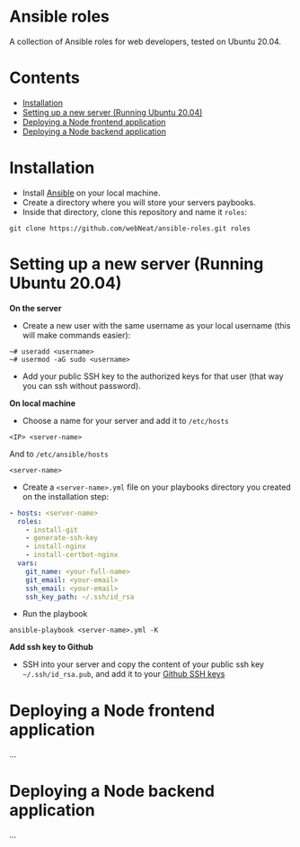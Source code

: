# Ansible roles

A collection of Ansible roles for web developers, tested on Ubuntu 20.04.

# Contents

- [Installation](#installation)
- [Setting up a new server (Running Ubuntu 20.04)](#setting-up-a-new-server-running-ubuntu-20.04)
- [Deploying a Node frontend application](#deploying-a-node-frontend-application)
- [Deploying a Node backend application](#deploying-a-node-backend-application)

# Installation

- Install [Ansible](https://docs.ansible.com/ansible/latest/installation_guide/intro_installation.html) on your local machine.
- Create a directory where you will store your servers paybooks.
- Inside that directory, clone this repository and name it `roles`:
```
git clone https://github.com/webNeat/ansible-roles.git roles
```

# Setting up a new server (Running Ubuntu 20.04)

**On the server** 
- Create a new user with the same username as your local username (this will make commands easier):
```
~# useradd <username>
~# usermod -aG sudo <username>
```
- Add your public SSH key to the authorized keys for that user (that way you can ssh without password).

**On local machine**
- Choose a name for your server and add it to `/etc/hosts`
```
<IP> <server-name>
```
And to `/etc/ansible/hosts`
```
<server-name>
```
- Create a `<server-name>.yml` file on your playbooks directory you created on the installation step:
```yaml
- hosts: <server-name>
  roles:
    - install-git
    - generate-ssh-key
    - install-nginx
    - install-certbot-nginx
  vars:
    git_name: <your-full-name>
    git_email: <your-email>
    ssh_email: <your-email>
    ssh_key_path: ~/.ssh/id_rsa
```
- Run the playbook
```
ansible-playbook <server-name>.yml -K
```

**Add ssh key to Github**

- SSH into your server and copy the content of your public ssh key `~/.ssh/id_rsa.pub`, and add it to your [Github SSH keys](https://github.com/settings/keys)

# Deploying a Node frontend application
...

# Deploying a Node backend application
...